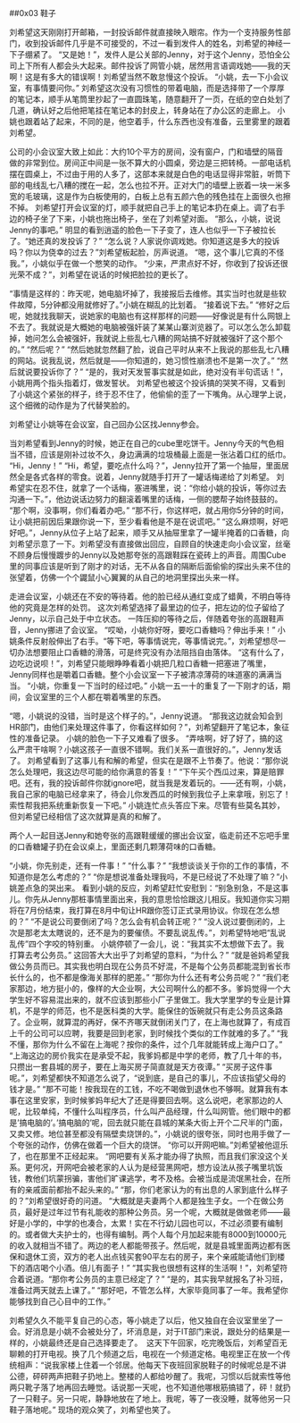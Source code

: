 ##0x03 鞋子

刘希望这天刚刚打开邮箱，一封投诉邮件就直接映入眼帘。作为一个支持服务性部门，收到投诉邮件几乎是不可接受的，不过一看到发件人的姓名，刘希望的神经一下子绷紧了。
“又是她！”，发件人是公关部的Jenny，对于这个Jenny，恐怕全公司上下所有人都会头大起来。邮件投诉了网管小姚，居然用言语调戏她——我的天啊！这是有多大的错误啊！刘希望当然不敢怠慢这个投诉。
“小姚，去一下小会议室，有事情要问你。”
刘希望这次没有习惯性的带着电脑，而是选择带了一个厚厚的笔记本，顺手从笔筒里抄起了一直圆珠笔，随意翻开了一页，在纸的空白处划了几道，确认好之后他把笔挂在笔记本的封皮上，转身站在了办公区的走廊上。
小姚也跟着站了起来，不同的是，他空着手，什么东西也没有准备，云里雾里的跟着刘希望。

公司的小会议室大致上如此：大约10个平方的房间，没有窗户，门和墙壁的隔音做的非常到位。房间正中间是一张不算大的小圆桌，旁边是三把转椅。一部电话机摆在圆桌上，不过由于用的人多了，这部本来就是白色的电话显得非常脏，听筒下部的电线乱七八糟的搅在一起，怎么也拉不开。正对大门的墙壁上嵌着一块一米多宽的毛玻璃，这是作为白板使用的，白板上总有五颜六色的残色挂在上面很久也擦不掉。
刘希望打开会议室的灯，顺手就把自己手上的笔记本扔在桌上。调了右手边的椅子坐了下来，小姚也拖出椅子，坐在了刘希望对面。
“那么，小姚，说说Jenny的事吧。”
明显的看到逍遥的脸色一下子变了，连人也似乎一下子被拉长了。“她还真的发投诉了？”
“怎么说？人家说你调戏她。你知道这是多大的投诉吗？你以为侥幸的过去？”刘希望板起脸，厉声说道。
“嗯，这个事儿它真的不怪我。”，小姚似乎在做一个憋笑的动作。
“少来，严肃点好不好，你收到了投诉还很光荣不成？”，刘希望在说话的时候把脸拉的更长了。

“事情是这样的：昨天呢，她电脑坏掉了，我接报后去维修。其实当时也就是些软件故障，5分钟都没用就修好了。”小姚在糊乱的比划着。
“接着说下去。”
“修好之后呢，她就找我聊天，说她家的电脑也有这样那样的问题——好像说是有什么网银上不去了。我就说是大概她的电脑被强奸装了某某山寨浏览器了。可以怎么怎么卸载掉，她问怎么会被强奸，我就说上些乱七八糟的网站搞不好就被强奸了这个那个的。”
“然后呢？”
“然后她就忽然翻了脸，说自己平时从来不上我说的那些乱七八糟的网站。说我乱说，然后就是——你知道的，她习惯性崩溃也不是第一次了。”
“然后就说要投诉你了？”
“是的，我对天发誓事实就是如此，绝对没有半句谎话！”，小姚用两个指头指着灯，做发誓状。
刘希望也被这个投诉搞的哭笑不得，又看到了小姚这个紧张的样子，终于忍不住了，他偷偷的歪了一下嘴角。从心理学上说，这个细微的动作是为了代替笑脸的。

刘希望让小姚等在会议室，自己回办公区找Jenny参会。

当刘希望看到Jenny的时候，她正在自己的cube里吃饼干。Jenny今天的气色相当不错，应该是刚补过妆不久，身边满满的垃圾桶最上面是一张沾着口红的纸巾。
“Hi，Jenny！”
“Hi，希望，要吃点什么吗？”，Jenny拉开了第一个抽屉，里面居然全是各式各样的零食。说着，Jenny就随手打开了一罐话梅递给了刘希望。
刘希望实在忍不住，就拿了一个话梅，塞进嘴里，说：“你给小姚的投诉，等你过去沟通一下。”，他边说话边努力的翻滚着嘴里的话梅，一侧的腮帮子始终鼓鼓的。
“那个啊，没事啊，你们看着办吧。”
“那不行，你这样吧，就占用你5分钟的时间，让小姚把前因后果跟你说一下，至少看看他是不是在说谎吧。”
“这么麻烦啊，好吧好吧。”，Jenny从位子上站了起来，顺手又从抽屉里拿了一罐半掩着的口香糖，向刘希望示意了一下。刘希望没有直接做出回应，自顾自的快速走向小会议室，丝毫不顾身后慢慢踱步的Jenny以及她那夸张的高跟鞋踩在瓷砖上的声音。周围Cube里的同事应该是听到了刚才的对话，无不从各自的隔断后面偷偷的探出头来不住的张望着，仿佛一个个鼹鼠小心翼翼的从自己的地洞里探出头来一样。

走进会议室，小姚还在不安的等待着。他的脸已经从通红变成了蜡黄，不明白等待他的究竟是怎样的处罚。
这次刘希望选择了最里边的位子，把左边的位子留给了Jenny，以示自己处于中立状态。
一阵压抑的等待之后，伴随着夸张的高跟鞋声音，Jenny挪进了会议室。
“哎呦，小姚你好呀，要吃口香糖吗？伸出手来！”
小姚条件反射般伸出了右手。“等下吧，等事情说完，等事情说完。”，刘希望想尽一切办法想要阻止口香糖的滑落，可是终究没有办法阻挡自由落体。
“这有什么了，边吃边说呗！”，刘希望只能眼睁睁看着小姚把几粒口香糖一把塞进了嘴里，Jenny同样也是嚼着口香糖。整个小会议室一下子被清凉薄荷的味道塞的满满当当。
“小姚，你重复一下当时的经过吧。”
小姚一五一十的重复了一下刚才的话，期间，会议室里的三个人都在嚼着嘴里的东西。

“嗯，小姚说的没错，当时是这个样子的。”，Jenny说道。
“那我这边就会知会到HR部门，由他们来处理这件事了，你看这样如何？”，刘希望翻开了笔记本，象征性的准备记录。
小姚的脸色一下子又难看了很多。
“弄啥啊，好了好了，搞的这么严肃干啥啊？小姚这孩子一直很不错啊。我们关系一直很好的。”，Jenny发话了。
刘希望看到了这事儿有和解的希望，但实在是跟不上节奏了。他说：“那你说怎么处理吧，我这边尽可能的给你满意的答复！”
“下午买个西瓜过来，算是赔罪吧。还有，我的投诉邮件你就ignore吧，就当我是发着玩的。——还有啊，小姚，我自己家的电脑已经拿来了，待会儿你发西瓜的时候到我位子上来拿哦，别忘了！索性帮我把系统重新恢复一下吧。”
小姚连忙点头答应下来。尽管有些莫名其妙，但刘希望已经相信了这次就算是真的和解了。

两个人一起目送Jenny和她夸张的高跟鞋缓缓的挪出会议室，临走前还不忘吧手里的口香糖罐子扔在会议桌上，里面还剩几颗薄荷味的口香糖。

“小姚，你先别走，还有一件事！”
“什么事？”
“我想谈谈关于你的工作的事情，不知道你是怎么考虑的？”
“你是想说准备处理我吗，不是已经说了不处理了嘛？”小姚差点急的哭出来。
看到小姚的反应，刘希望赶忙安慰到：“别急别急，不是这事儿。你先从Jenny那桩事情里面出来，我的意思恰恰跟这儿相反。我知道你实习期将在7月份结束，我打算在8月中旬让HR跟你签订正式录用协议。你现在怎么想的？”
“不是说公司要倒闭了吗？怎么会有机会转正呢？”
“没人说过要倒闭的，上次是那老太太瞎说的，还不是为的要催债。不要乱说乱传。”，刘希望特地吧“乱说乱传”四个字咬的特别重。
小姚停顿了一会儿，说：“我其实不太想做下去了。我打算去考公务员。”
这回答大大出乎了刘希望的意料，“为什么？”
“就是爸妈希望我做公务员而已。其实我也明白现在公务员不好混，不是每个公务员都能混到省长市长什么的，也不都是像海关那样的肥差。”
“那你为什么还有考公务员呢？”
“我们老家那边，地方挺小的，像样的大企业啊，大公司啊什么的都不多。爹妈觉得一个大学生好不容易混出来的，就不应该到那些小厂子里做工。我大学里学的专业是计算机，不是学的师范，也不是医科类的大学。能保住的饭碗就只有走公务员这条路了。企业啊，就算混的再好，保不齐哪天就倒闭关门了，在上海也就算了，有成百上千的公司可以应聘，我要是回到老家，到时候找个类似的工作就难的多了。”
“我不懂，那你为什么不留在上海呢？按你的条件，过个几年就能转成上海户口了。”
“上海这边的房价我实在是承受不起，我爹妈都是中学的老师，教了几十年的书，只攒出一套县城的房子，要在上海买房子简直就是天方夜谭。”
“买房子这件事呢。”，刘希望都快不知道怎么说了，“说到底，是自己的事儿，不应该指望父母的钱才是。”
“那不可能！按我现在的工钱，不吃不喝做到退休也不够啊。就算我有本事在这里安家，到时候爹妈年纪大了还是得要回去啊。这么说吧，老家那边的人呢，比较单纯，不懂什么叫程序员，什么叫产品经理，什么叫网管。他们眼中的都是’搞电脑的’。’搞电脑的’呢，回去就只能在县城的某条大街上开个二尺半的门面，又卖又修。地位甚至都没有隔壁卖烧饼的。”，小姚说的很夸张，同时也用手做了一个夸张的动作，仿佛在做着一个巨大的烧饼。
“你可以开网吧嘛。”刘希望被他逗乐了，也在那里不正经起来。
“网吧要有关系才能办得了执照，而且我们家没这个关系。更何况，开网吧会被老家的人认为是经营黑网吧，想方设法从孩子嘴里坑饭钱，教他们坑蒙拐骗，害他们旷课逃学，考不及格。会被当成是流氓黑社会，在所有的亲戚面前都抬不起头来的。”
“那，你们老家认为的有出息的人家到底什么样子的？”刘希望很好奇的问道。
“大概就是夫妻两个人都是独生子女。一个在做公务员，最好是过年过节有礼能收的那种公务员。另一个呢，大概就是做做老师——最好是小学的，中学的也凑合，太累！实在不行幼儿园也可以，不过必须要有编制的。或者做大夫护士的，也得有编制。两个人每个月加起来能有8000到10000元的收入就相当不错了。两边的老人都能带孩子。然后呢，就是县城里面两边都有医保和退休工资，双方的老人出点钱买套90平左右的房子，来个亲戚能请他们到楼下的酒店喝个小酒。倍儿有面子！”
“其实我也很想有这样的生活啊！”，刘希望符合着说道。“那你考公务员的主意已经定了？”
“是的，其实我早就报名了补习班，准备过两天就去上课了。”
“那好吧，不管怎么样，大家毕竟同事了一年。我希望你能够找到自己心目中的工作。”

刘希望久久不能平复自己的心态，等小姚走了以后，他又独自在会议室里坐了一会。好消息是小姚不会被处分了，坏消息是，对于IT部门来说，跟处分的结果是一样的，小姚最终还是自己选择要走了。 
这天下午回家，吃完晚饭后，刘希望百无聊赖的打开电视。换了几个频道之后，电视在一个频道定格。电视里正在放一个传统相声：“说我家楼上住着一个邻居。他每天下夜班回家脱鞋子的时候呢总是不讲公德，砰砰两声把鞋子扔地上。整楼的人都给吵醒了。我呢，习惯以后就索性等他两只靴子落了地再回去睡觉。话说那一天呢，也不知道他哪根筋搞错了，砰！就扔了一只鞋子。另一只呢，静静地放在了地上。我呢，等了一夜没睡，就等他另一只鞋子落地呢。”
现场的观众笑了，刘希望也笑了。

